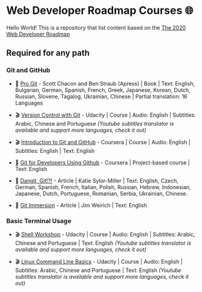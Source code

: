 #  Web Developer Roadmap Courses :globe_with_meridians:

Hello World! This is a repository that list content based on the [The 2020 Web Developer Roadmap](https://github.com/kamranahmedse/developer-roadmap)

## Required for any path
### Git and GitHub
- :book: [Pro Git](https://git-scm.com/book/en/v2) - Scott Chacon and Ben Straub (Apress) | Book | Text: English, Bulgarian, German, Spanish, French, Greek, Japanese, Korean, Dutch, Russian, Slovene, Tagalog, Ukrainian, Chinese | Partial translation:  16 Languages

-  :clapper: [Version Control with Git](https://www.udacity.com/course/version-control-with-git--ud123) - Udacity |  Course | Audio: English | Subtitles:  Arabic, Chinese and Portuguese 
*(Youtube subtitles translator is available and support more languages, check it out)*

- :clapper: [Introduction to Git and GitHub](https://www.coursera.org/programs/4c600a0d-4714-4ee7-b8ac-fbcedf955304?collectionId=&productId=-qIqP1FsEemNmQ6a3syMJg&productType=course&showMiniModal=true) - Coursera | Course | Audio: English | Subtitles: English | Text: English

- :page_facing_up: [Git for Developers Using Github](https://www.coursera.org/programs/4c600a0d-4714-4ee7-b8ac-fbcedf955304?collectionId=&productId=v1PhHrG6EeqvmBJpqY8HJQ&productType=course&showMiniModal=true) - Coursera | Project-based course | Text: English

- :page_facing_up: [Dangit, Git!?!](https://dangitgit.com/en) - Article | Katie Sylor-Miller | Text: English, Czech, German, Spanish, French, Italian, Polish, Russian, Hebrew, Indonesian, Japanese, Dutch, Portuguese, Romanian, Serbia, Ukrainian, Chinese.

- :page_facing_up: [Git Immersion](https://gitimmersion.com/index.html) - Article | Jim Weirich | Text: English

### Basic Terminal Usage
-  :clapper: [Shell Workshop](https://www.udacity.com/course/shell-workshop--ud206) - Udacity | Course | Audio: English | Subtitles: Arabic, Chinese and Portuguese | Text: English
*(Youtube subtitles translator is available and support more languages, check it out)*

-  :clapper: [Linux Command Line Basics](https://www.udacity.com/course/linux-command-line-basics--ud595) - Udacity | Course | Audio: English | Subtitles: Arabic, Chinese and Portuguese | Text: English
*(Youtube subtitles translator is available and support more languages, check it out)*
